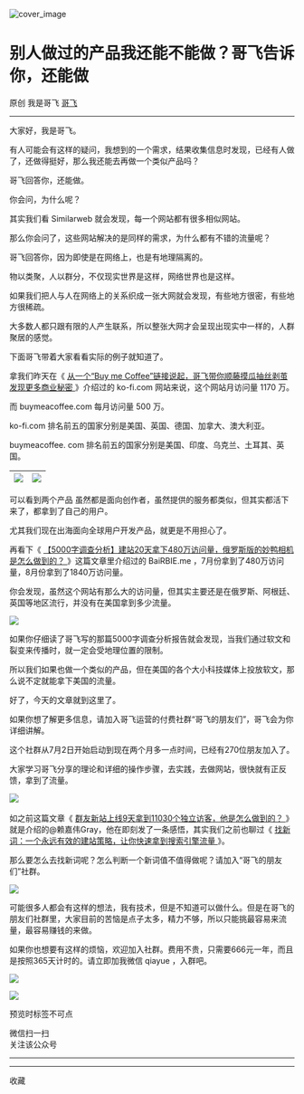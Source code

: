 ![cover_image](https://mmbiz.qpic.cn/sz_mmbiz_jpg/LBrX00GQeict46oBEgmoADicSIO8B0ut9rIEzezVmDHiapt6pRgqel2cm4ju7v6yCHUgiaRYBFM1SlINFtQfrW48Lg/0?wx_fmt=jpeg)

#  别人做过的产品我还能不能做？哥飞告诉你，还能做

原创  我是哥飞  [ 哥飞 ](javascript:void\(0\);)

__ _ _ _ _

大家好，我是哥飞。  

有人可能会有这样的疑问，我想到的一个需求，结果收集信息时发现，已经有人做了，还做得挺好，那么我还能去再做一个类似产品吗？  

哥飞回答你，还能做。  

你会问，为什么呢？  

其实我们看 Similarweb 就会发现，每一个网站都有很多相似网站。  

那么你会问了，这些网站解决的是同样的需求，为什么都有不错的流量呢？

哥飞回答你，因为即使是在网络上，也是有地理隔离的。

物以类聚，人以群分，不仅现实世界是这样，网络世界也是这样。

如果我们把人与人在网络上的关系织成一张大网就会发现，有些地方很密，有些地方很稀疏。

大多数人都只跟有限的人产生联系，所以整张大网才会呈现出现实中一样的，人群聚居的感觉。

下面哥飞带着大家看看实际的例子就知道了。

拿我们昨天在《 [ 从一个“Buy me Coffee”链接说起，哥飞带你顺藤摸瓜抽丝剥茧发现更多商业秘密
](http://mp.weixin.qq.com/s?__biz=MjM5OTIzMzYyMA==&mid=2650080115&idx=1&sn=d6193012a082a9c2a34570e376dd0ce5&chksm=bf3f32488848bb5ec8194d2809c5c963e015724e0c97cad1f8eb0ba688617cac7f81ededaa36&scene=21#wechat_redirect)
》介绍过的 ko-fi.com 网站来说，这个网站月访问量 1170 万。

而 buymeacoffee.com 每月访问量 500 万。  

ko-fi.com  排名前五的国家分别是美国、英国、德国、加拿大、澳大利亚。

buymeacoffee.  com 排名前五的国家分别是美国、印度、乌克兰、土耳其、英国。

![](https://mmbiz.qpic.cn/sz_mmbiz_png/LBrX00GQeict46oBEgmoADicSIO8B0ut9rxnRS8tfRuCniaE3fG2icgUNkNr4DNo4xbUvGiblgibbqCmEDYAqZgCa5kg/640?wx_fmt=png) |  ![](https://mmbiz.qpic.cn/sz_mmbiz_png/LBrX00GQeict46oBEgmoADicSIO8B0ut9rd1W4ZLZsDXHmfwXAuEibAKNljlbyVWIy7qFb6ow6TxvPpSaCrDwaLzg/640?wx_fmt=png)  
---|---  
  
可以看到两个产品  虽然都是面向创作者，虽然提供的服务都类似，但其实都活下来了，都拿到了自己的用户。  

尤其我们现在出海面向全球用户开发产品，就更是不用担心了。  

再看下《 [ 【5000字调查分析】建站20天拿下480万访问量，俄罗斯版的妙鸭相机是怎么做到的？
](http://mp.weixin.qq.com/s?__biz=MjM5OTIzMzYyMA==&mid=2650079744&idx=1&sn=0d82dcd95fe435a6b46a53a642a6c4e4&chksm=bf3f333b8848ba2deee768dea94b0ed5c2101c5bbf689cf536967d6141910b14f55ba03ed5c9&scene=21#wechat_redirect)
》这篇文章里介绍过的 BaiRBIE.me ，7月份拿到了480万访问量，8月份拿到了1840万访问量。  

你会发现，虽然这个网站有那么大的访问量，但其实主要还是在俄罗斯、阿根廷、英国等地区流行，并没有在美国拿到多少流量。

![](https://mmbiz.qpic.cn/sz_mmbiz_png/LBrX00GQeict46oBEgmoADicSIO8B0ut9r6gqicqibFOcRHvGag9KxXjwhJnD8yDxVRBrphaJADibj8XFYJAqvPnyjQ/640?wx_fmt=png)

如果你仔细读了哥飞写的那篇5000字调查分析报告就会发现，当我们通过软文和裂变来传播时，就一定会受地理位置的限制。

所以我们如果也做一个类似的产品，但在美国的各个大小科技媒体上投放软文，那么说不定就能拿下美国的流量。

好了，今天的文章就到这里了。

如果你想了解更多信息，请加入哥飞运营的付费社群“哥飞的朋友们”，哥飞会为你详细讲解。

这个社群从7月2日开始启动到现在两个月多一点时间，已经有270位朋友加入了。

大家学习哥飞分享的理论和详细的操作步骤，去实践，去做网站，很快就有正反馈，拿到了流量。

![](https://mmbiz.qpic.cn/sz_mmbiz_jpg/LBrX00GQeict46oBEgmoADicSIO8B0ut9rDcpiaV6UzZnMS6biaibicZVibm9BI5BElYOsWh1LFcd2JKKKS2h7LDQicCnQ/640?wx_fmt=jpeg)
​

如之前这篇文章《 [ 群友新站上线9天拿到11030个独立访客，他是怎么做到的？
](http://mp.weixin.qq.com/s?__biz=MjM5OTIzMzYyMA==&mid=2650079382&idx=1&sn=5a531d003bb4d9e2d7f52ab73e14665c&chksm=bf3f31ad8848b8bb8321721a3847dd8145c18c65367c86b9b1d22100033cc845af480594cdba&scene=21#wechat_redirect)
》就是介绍的@赖嘉伟Gray，他在即刻发了一条感悟，其实我们之前也聊过《 [ 找新词：一个永远有效的建站策略，让你快速拿到搜索引擎流量
](http://mp.weixin.qq.com/s?__biz=MjM5OTIzMzYyMA==&mid=2650079457&idx=1&sn=6a6b914a2685581ef26ef00cb8b19ee1&chksm=bf3f31da8848b8cc7e206419bcb2884415659dae3bd17fb77b9859adf106da494bd843f5d6f4&scene=21#wechat_redirect)
》。  

那么要怎么去找新词呢？怎么判断一个新词值不值得做呢？请加入“哥飞的朋友们”社群。  

![](https://mmbiz.qpic.cn/sz_mmbiz_jpg/LBrX00GQeict46oBEgmoADicSIO8B0ut9r7yO7hzSRkCibjRDu9VOe1jDRY0MkFWjutZlUJCgBqKDXD4bm1ZtIJgw/640?wx_fmt=jpeg&wxfrom=5&wx_lazy=1&wx_co=1)

可能很多人都会有这样的想法，我有技术，但是不知道可以做什么。但是在哥飞的朋友们社群里，大家目前的苦恼是点子太多，精力不够，所以只能挑最容易来流量，最容易赚钱的来做。  

如果你也想要有这样的烦恼，欢迎加入社群。费用不贵，只需要666元一年，而且是按照365天计时的。请立即加我微信 qiayue ，入群吧。

![](https://mmbiz.qpic.cn/sz_mmbiz_jpg/LBrX00GQeicvuVIiaTPbwkXUjHxobv35V3RuC3HfUibj7dhysbSKKhvF95JcXKdcjzdzQAXWL9NMkMtpELqu2iaLuA/640?wx_fmt=jpeg&wxfrom=5&wx_lazy=1&wx_co=1)

![](https://mmbiz.qpic.cn/sz_mmbiz_png/LBrX00GQeicsG8Pro6O9Hu75bIIiafZVPs3qlYeaNNJ1BpqNplEGgibL5m1bcq8a1N1rzoI5lia8aJjtHfgiaAADJJQ/640?wx_fmt=png&wxfrom=5&wx_lazy=1&wx_co=1)

  

  

预览时标签不可点

微信扫一扫  
关注该公众号





****



****



  收藏

